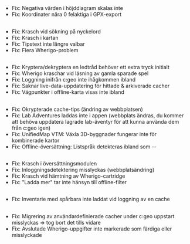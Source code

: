 ##
- Fix: Negativa värden i höjddiagram skalas inte
- Fix: Koordinater nära 0 felaktiga i GPX-export

##
- Fix: Krasch vid sökning på nyckelord
- Fix: Krasch i kartan
- Fix: Tipstext inte längre valbar
- Fix: Flera Wherigo-problem

##
- Fix: Kryptera/dekryptera en ledtråd behöver ett extra tryck initialt
- Fix: Wherigo kraschar vid läsning av gamla sparade spel
- Fix: Loggning inifrån c:geo inte ihågkommen ibland
- Fix: Saknar live-data-uppdatering för hittade & arkiverade cacher
- Fix: Vägpunkter i offline-karta visas inte ibland

##
- Fix: Okrypterade cache-tips (ändring av webbplatsen)
- Fix: Lab Adventures laddas inte i appen (webbplats ändras, du kommer att behöva uppdatera lagrade lab-äventyr för att kunna använda dem från c:geo igen)
- Fix: UnifiedMap VTM: Växla 3D-byggnader fungerar inte för kombinerade kartor
- Fix: Offline-översättning: Listspråk detekteras ibland som --

##
- Fix: Krasch i översättningsmodulen
- Fix: Inloggningsdetektering misslyckas (webbplatsändring)
- Fix: Krasch vid hämtning av Wherigo-cartridge
- Fix: "Ladda mer" tar inte hänsyn till offline-filter

##
- Fix: Inventarie med spårbara inte laddat vid loggning av en cache

##
- Fix: Migrering av användardefinierade cacher under c:geo uppstart misslyckas => tog bort det tills vidare
- Fix: Avslutade Wherigo-uppgifter inte markerade som färdiga eller misslyckade










